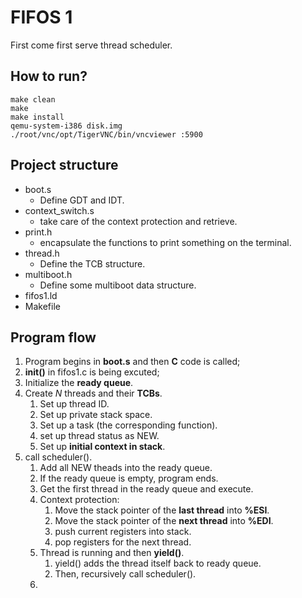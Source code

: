 # FIFOS 1

First come first serve thread scheduler.

## How to run?
```
make clean
make
make install
qemu-system-i386 disk.img
./root/vnc/opt/TigerVNC/bin/vncviewer :5900
```

## Project structure
- boot.s
  - Define GDT and IDT.
- context_switch.s
  - take care of the context protection and retrieve.
- print.h
  - encapsulate the functions to print something on the terminal.
- thread.h
  - Define the TCB structure.
- multiboot.h
  - Define some multiboot data structure.
- fifos1.ld
- Makefile

## Program flow
1. Program begins in **boot.s** and then **C** code is called;
2. **init()** in fifos1.c is being excuted;
3. Initialize the **ready queue**.
4. Create $N$ threads and their **TCBs**.
   1. Set up thread ID.
   2. Set up private stack space.
   3. Set up a task (the corresponding function).
   4. set up thread status as NEW.
   5. Set up **initial context in stack**.
5. call scheduler().
   1. Add all NEW theads into the ready queue.
   2. If the ready queue is empty, program ends.
   3. Get the first thread in the ready queue and execute.
   4. Context protection:
      1. Move the stack pointer of the **last thread** into **%ESI**.
      2. Move the stack pointer of the **next thread** into **%EDI**.
      3. push current registers into stack.
      4. pop registers for the next thread.
   5. Thread is running and then **yield()**.
      1. yield() adds the thread itself back to ready queue.
      2. Then, recursively call scheduler().
   6. 